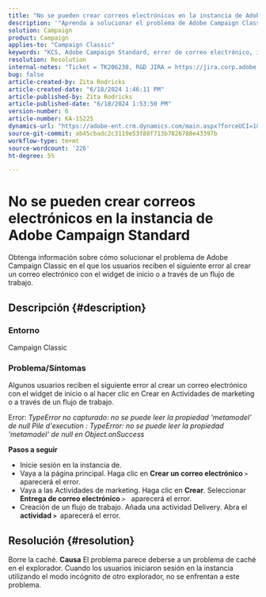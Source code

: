 ```yaml
---
title: "No se pueden crear correos electrónicos en la instancia de Adobe Campaign Standard"
description: '"Aprenda a solucionar el problema de Adobe Campaign Classic en el que los usuarios reciben un error al crear un correo electrónico con el widget de inicio o a través de un flujo de trabajo".'
solution: Campaign
product: Campaign
applies-to: "Campaign Classic"
keywords: "KCS, Adobe Campaign Standard, error de correo electrónico, instancia de Adobe Campaign Standard"
resolution: Resolution
internal-notes: "Ticket = TK206238, R&D JIRA = https://jira.corp.adobe.com/browse/CAMP-39887"
bug: false
article-created-by: Zita Rodricks
article-created-date: "6/18/2024 1:46:11 PM"
article-published-by: Zita Rodricks
article-published-date: "6/18/2024 1:53:50 PM"
version-number: 6
article-number: KA-15225
dynamics-url: "https://adobe-ent.crm.dynamics.com/main.aspx?forceUCI=1&pagetype=entityrecord&etn=knowledgearticle&id=fa9ba41b-792d-ef11-840a-002248084fbb"
source-git-commit: ab45cbadc2c3119e53f88f713b7826788e43397b
workflow-type: tm+mt
source-wordcount: '226'
ht-degree: 5%

---
```


# No se pueden crear correos electrónicos en la instancia de Adobe Campaign Standard


Obtenga información sobre cómo solucionar el problema de Adobe Campaign Classic en el que los usuarios reciben el siguiente error al crear un correo electrónico con el widget de inicio o a través de un flujo de trabajo.

## Descripción {#description}


### <b>Entorno</b>

Campaign Classic



### <b>Problema/Síntomas</b>

Algunos usuarios reciben el siguiente error al crear un correo electrónico con el widget de inicio o al hacer clic en Crear en Actividades de marketing o a través de un flujo de trabajo.

Error: *TypeError no capturado: no se puede leer la propiedad &#39;metamodel&#39; de null Pile d&#39;execution : TypeError: no se puede leer la propiedad &#39;metamodel&#39; de null en Object.onSuccess*



<b>Pasos a seguir</b>

- Inicie sesión en la instancia de.
- Vaya a la página principal. Haga clic en <b>Crear un correo electrónico </b>`>`  aparecerá el error.
- Vaya a las Actividades de marketing. Haga clic en <b>Crear</b>. Seleccionar <b>Entrega de correo electrónico </b>`>`   aparecerá el error.
- Creación de un flujo de trabajo. Añada una actividad Delivery. Abra el <b>actividad `>` </b> aparecerá el error.



## Resolución {#resolution}


Borre la caché.
<b>Causa</b>
El problema parece deberse a un problema de caché en el explorador. Cuando los usuarios iniciaron sesión en la instancia utilizando el modo incógnito de otro explorador, no se enfrentan a este problema.
